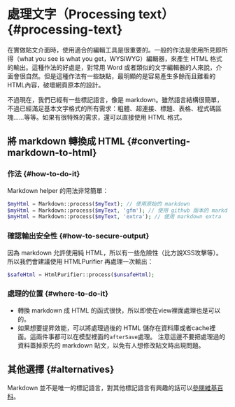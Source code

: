 # 處理文字（Processing text） {#processing-text}

在實做貼文介面時，使用適合的編輯工具是很重要的。一般的作法是使用所見即所得（what you see is what you get，WYSIWYG）編輯器，來產生 HTML 格式的輸出。這種作法的好處是，對常用 Word 或者類似的文字編輯器的人來說，介面會很自然。但是這種作法有一些缺點，最明顯的是容易產生多餘而且難看的HTML內容，破壞網頁原本的設計。

不過現在，我們已經有一些標記語言，像是 markdown。雖然語言結構很簡單，不過已經滿足基本文字格式的所有需求：粗體、超連接、標題、表格、程式碼區塊……等等。如果有很特殊的需求，還可以直接使用 HTML 格式。

## 將 markdown 轉換成 HTML {#converting-markdown-to-html}

### 作法 {#how-to-do-it}

Markdown helper 的用法非常簡單：

```php
$myHtml = Markdown::process($myText); // 使用原始的 markdown 
$myHtml = Markdown::process($myText, 'gfm'); // 使用 github 版本的 markdown
$myHtml = Markdown::process($myText, 'extra'); // 使用 markdown extra
```

### 確認輸出安全性 {#how-to-secure-output}

因為 markdown 允許使用純 HTML，所以有一些危險性（比方說XSS攻擊等）。所以我們會建議使用 HTMLPurifier 再處理一次輸出：

```php
$safeHtml = HtmlPurifier::process($unsafeHtml);
```

### 處理的位置 {#where-to-do-it}

* 轉換 markdown 成 HTML 的函式很快，所以即使在view裡面處理也是可以的。
* 如果想要提昇效能，可以將處理過後的 HTML 儲存在資料庫或者cache裡面。這兩件事都可以在模型裡面的`afterSave`處理。 注意這邊不要把處理過的資料蓋掉原先的 markdown 貼文，以免有人想修改貼文時出現問題。 

## 其他選擇 {#alternatives}

Markdown 並不是唯一的標記語言，對其他標記語言有興趣的話可以[參閱維基百科](https://zh.wikipedia.org/wiki/轻量级标记语言)。

